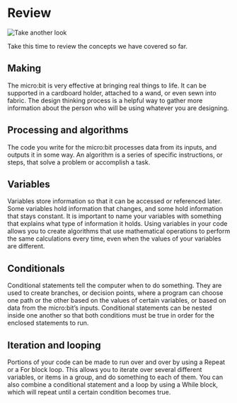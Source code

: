 # Review

![Take another look](/static/courses/csintro/miniproject/review.png)

Take this time to review the concepts we have covered so far.

## Making

The micro:bit is very effective at bringing real things to life. It can be supported in a cardboard holder, attached to a wand, or even sewn into fabric. The design thinking process is a helpful way to gather more information about the person who will be using whatever you are designing.

## Processing and algorithms

The code you write for the micro:bit processes data from its inputs, and outputs it in some way. An algorithm is a series of specific instructions, or steps, that solve a problem or accomplish a task.

## Variables

Variables store information so that it can be accessed or referenced later. Some variables hold information that changes, and some hold information that stays constant. It is important to name your variables with something that explains what type of information it holds. Using variables in your code allows you to create algorithms that use mathematical operations to perform the same calculations every time, even when the values of your variables are different.

## Conditionals

Conditional statements tell the computer when to do something. They are used to create branches, or decision points, where a program can choose one path or the other based on the values of certain variables, or based on data from the micro:bit’s inputs. Conditional statements can be nested inside one another so that both conditions must be true in order for the enclosed statements to run.

## Iteration and looping

Portions of your code can be made to run over and over by using a Repeat or a For block loop. This allows you to iterate over several different variables, or items in a group, and do something to each of them. You can also combine a conditional statement and a loop by using a While block, which will repeat until a certain condition becomes true.